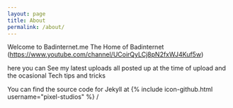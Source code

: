```yaml
---
layout: page
title: About
permalink: /about/
---
```


Welcome to Badinternet.me The Home of Badinternet (https://www.youtube.com/channel/UCoirQyLCj8pN2fxWJ4Kuf5w)

here you can See my latest uploads all posted up at the time of upload and the ocasional Tech tips and tricks

You can find the source code for Jekyll at
{% include icon-github.html username="pixel-studios" %} /

